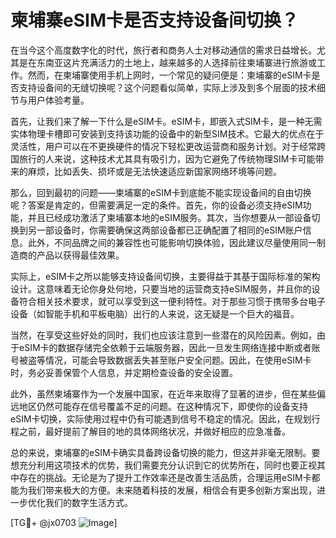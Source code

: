 # 柬埔寨eSIM卡是否支持设备间切换？

在当今这个高度数字化的时代，旅行者和商务人士对移动通信的需求日益增长。尤其是在东南亚这片充满活力的土地上，越来越多的人选择前往柬埔寨进行旅游或工作。然而，在柬埔寨使用手机上网时，一个常见的疑问便是：柬埔寨的eSIM卡是否支持设备间的无缝切换呢？这个问题看似简单，实际上涉及到多个层面的技术细节与用户体验考量。

首先，让我们来了解一下什么是eSIM卡。eSIM卡，即嵌入式SIM卡，是一种无需实体物理卡槽即可安装到支持该功能的设备中的新型SIM技术。它最大的优点在于灵活性，用户可以在不更换硬件的情况下轻松更改运营商和服务计划。对于经常跨国旅行的人来说，这种技术尤其具有吸引力，因为它避免了传统物理SIM卡可能带来的麻烦，比如丢失、损坏或是无法快速适应新国家网络环境等问题。

那么，回到最初的问题——柬埔寨的eSIM卡到底能不能实现设备间的自由切换呢？答案是肯定的，但需要满足一定的条件。首先，你的设备必须支持eSIM功能，并且已经成功激活了柬埔寨本地的eSIM服务。其次，当你想要从一部设备切换到另一部设备时，你需要确保这两部设备都已正确配置了相同的eSIM账户信息。此外，不同品牌之间的兼容性也可能影响切换体验，因此建议尽量使用同一制造商的产品以获得最佳效果。

实际上，eSIM卡之所以能够支持设备间切换，主要得益于其基于国际标准的架构设计。这意味着无论你身处何地，只要当地的运营商支持eSIM服务，并且你的设备符合相关技术要求，就可以享受到这一便利特性。对于那些习惯于携带多台电子设备（如智能手机和平板电脑）出行的人来说，这无疑是一个巨大的福音。

当然，在享受这些好处的同时，我们也应该注意到一些潜在的风险因素。例如，由于eSIM卡的数据存储完全依赖于云端服务器，因此一旦发生网络连接中断或者账号被盗等情况，可能会导致数据丢失甚至账户安全问题。因此，在使用eSIM卡时，务必妥善保管个人信息，并定期检查设备的安全设置。

此外，虽然柬埔寨作为一个发展中国家，在近年来取得了显著的进步，但在某些偏远地区仍然可能存在信号覆盖不足的问题。在这种情况下，即使你的设备支持eSIM卡切换，实际使用过程中仍有可能遇到信号不稳定的情况。因此，在规划行程之前，最好提前了解目的地的具体网络状况，并做好相应的应急准备。

总的来说，柬埔寨的eSIM卡确实具备跨设备切换的能力，但这并非毫无限制。要想充分利用这项技术的优势，我们需要充分认识到它的优势所在，同时也要正视其中存在的挑战。无论是为了提升工作效率还是改善生活品质，合理运用eSIM卡都能为我们带来极大的方便。未来随着科技的发展，相信会有更多创新方案出现，进一步优化我们的数字生活方式。

[TG💪+ @jx0703 ![Image](https://github.com/user-attachments/assets/dbca1d08-cadb-493c-b0ec-ad6f7a83f270)]